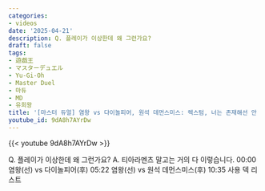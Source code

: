 ```yaml
---
categories:
- videos
date: '2025-04-21'
description: Q. 플레이가 이상한데 왜 그런가요?
draft: false
tags:
- 遊戯王
- マスターデュエル
- Yu-Gi-Oh
- Master Duel
- 마듀
- MD
- 유희왕
title: '[마스터 듀얼] 염왕 vs 다이놀피어, 원석 데먼스미스: 렉스텀, 너는 존재해선 안 되는 생물이야 [듀얼 트라이앵글]'
youtube_id: 9dA8h7AYrDw
---
```



{{< youtube 9dA8h7AYrDw >}}

Q. 플레이가 이상한데 왜 그런가요?
A. 티아라멘츠 말고는 거의 다 이렇습니다.
00:00 염왕(선) vs 다이놀피어(후)
05:22 염왕(선) vs 원석 데먼스미스(후)
10:35 사용 덱 리스트